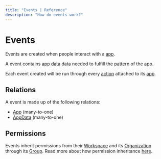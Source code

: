 ```yaml
---
title: "Events | Reference"
description: "How do events work?"
---
```


# Events

Events are created when people interact with a [app](/reference/apps/).

A event contains [app data](/references/app-data/) data needed to fulfill the [pattern](/refernces/pattern/) of the [app](/reference/apps/).

Each event created will be run through every [action](/references/actions/) attached to its [app](/reference/apps/).

## Relations

A event is made up of the following relations:

* [App](/reference/apps/) (many-to-one)
* [AppData](/reference/app-data/) (many-to-one)

## Permissions

Events inherit permissions from their [Workspace](/reference/workspaces/) and its [Organization](/reference/organizations/) through its [Group](/reference/groups/). Read more about how permission inheritance [here](/reference/permissions/).
